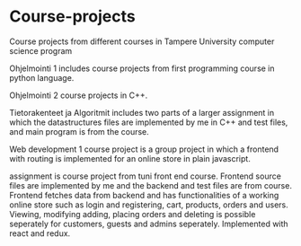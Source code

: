 # Course-projects
Course projects from different courses in Tampere University computer science program

Ohjelmointi 1 includes course projects from first programming course in python language.

Ohjelmointi 2 course projects in C++.

Tietorakenteet ja Algoritmit includes two parts of a larger assignment in which the datastructures files are implemented by me in C++ and test files, and main program is from the course.

Web development 1 course project is a group project in which a frontend with routing is implemented for an online store in plain javascript.

assignment is course project from tuni front end course. Frontend source files are implemented by me and the backend and test files are from course.
Frontend fetches data from backend and has functionalities of a working online store such as login and registering, cart, products, orders and users. Viewing, modifying adding, placing orders and deleting is possible seperately for customers, guests and admins seperately. Implemented with react and redux.
